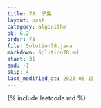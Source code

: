 ```yaml
---
title: 78. 子集
layout: post
category: algorithm
pk: 6.2
order: 78
file: Solution78.java
markdown: Solution78.md
start: 31
end: -1
skip: 4
last_modified_at: 2023-08-15
---
```


{% include leetcode.md %}